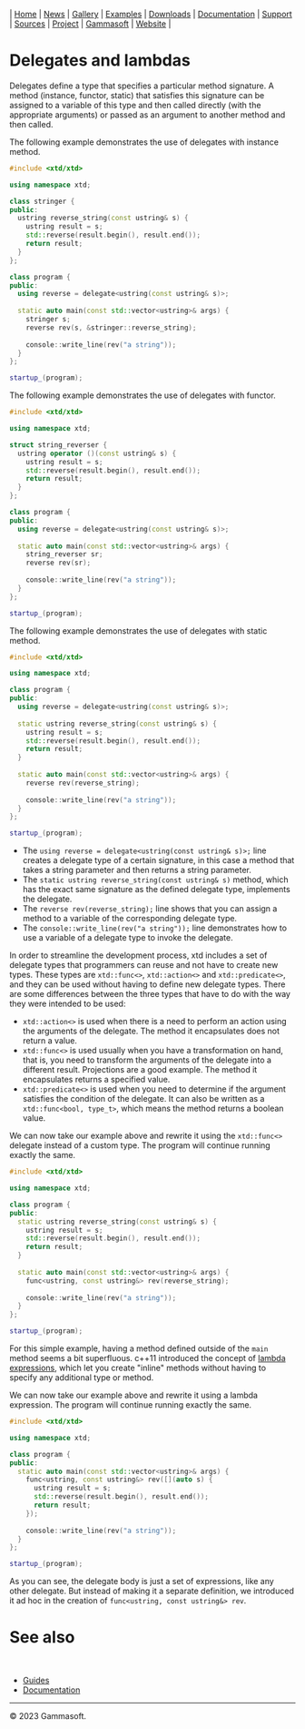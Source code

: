 | [Home](home.md) | [News](news.md) | [Gallery](gallery.md) | [Examples](examples.md) | [Downloads](downloads.md) | [Documentation](documentation.md) | [Support](support.md) | [Sources](https://github.com/gammasoft71/xtd) | [Project](https://sourceforge.net/projects/xtdpro/) | [Gammasoft](gammasoft.md) | [Website](https://gammasoft71.github.io/xtd) |

# Delegates and lambdas

Delegates define a type that specifies a particular method signature. 
A method (instance, functor, static) that satisfies this signature can be assigned to a variable of this type and then called directly (with the appropriate arguments) or passed as an argument to another method and then called.

The following example demonstrates the use of delegates with instance method.

```cpp
#include <xtd/xtd>

using namespace xtd;

class stringer {
public:
  ustring reverse_string(const ustring& s) {
    ustring result = s;
    std::reverse(result.begin(), result.end());
    return result;
  }
};

class program {
public:
  using reverse = delegate<ustring(const ustring& s)>;
  
  static auto main(const std::vector<ustring>& args) {
    stringer s;
    reverse rev(s, &stringer::reverse_string);
    
    console::write_line(rev("a string"));
  }
};

startup_(program);
```


The following example demonstrates the use of delegates with functor.

```cpp
#include <xtd/xtd>

using namespace xtd;

struct string_reverser {
  ustring operator ()(const ustring& s) {
    ustring result = s;
    std::reverse(result.begin(), result.end());
    return result;
  }
};

class program {
public:
  using reverse = delegate<ustring(const ustring& s)>;
  
  static auto main(const std::vector<ustring>& args) {
    string_reverser sr;
    reverse rev(sr);
    
    console::write_line(rev("a string"));
  }
};

startup_(program);
```

The following example demonstrates the use of delegates with static method.


```cpp
#include <xtd/xtd>

using namespace xtd;

class program {
public:
  using reverse = delegate<ustring(const ustring& s)>;
  
  static ustring reverse_string(const ustring& s) {
    ustring result = s;
    std::reverse(result.begin(), result.end());
    return result;
  }
  
  static auto main(const std::vector<ustring>& args) {
    reverse rev(reverse_string);
    
    console::write_line(rev("a string"));
  }
};

startup_(program);
```

* The ```using reverse = delegate<ustring(const ustring& s)>;``` line creates a delegate type of a certain signature, in this case a method that takes a string parameter and then returns a string parameter.
* The ```static ustring reverse_string(const ustring& s)``` method, which has the exact same signature as the defined delegate type, implements the delegate.
* The ```reverse rev(reverse_string);``` line shows that you can assign a method to a variable of the corresponding delegate type.
* The ```console::write_line(rev("a string"));``` line demonstrates how to use a variable of a delegate type to invoke the delegate.

In order to streamline the development process, xtd includes a set of delegate types that programmers can reuse and not have to create new types. 
These types are ```xtd::func<>```, ```xtd::action<>``` and ```xtd::predicate<>```, and they can be used without having to define new delegate types. 
There are some differences between the three types that have to do with the way they were intended to be used:

* ```xtd::action<>``` is used when there is a need to perform an action using the arguments of the delegate. The method it encapsulates does not return a value.
* ```xtd::func<>``` is used usually when you have a transformation on hand, that is, you need to transform the arguments of the delegate into a different result. Projections are a good example. The method it encapsulates returns a specified value.
* ```xtd::predicate<>``` is used when you need to determine if the argument satisfies the condition of the delegate. It can also be written as a ```xtd::func<bool, type_t>```, which means the method returns a boolean value.

We can now take our example above and rewrite it using the ```xtd::func<>``` delegate instead of a custom type.
The program will continue running exactly the same.

```cpp
#include <xtd/xtd>

using namespace xtd;

class program {
public:
  static ustring reverse_string(const ustring& s) {
    ustring result = s;
    std::reverse(result.begin(), result.end());
    return result;
  }
  
  static auto main(const std::vector<ustring>& args) {
    func<ustring, const ustring&> rev(reverse_string);
    
    console::write_line(rev("a string"));
  }
};

startup_(program);
```

For this simple example, having a method defined outside of the ```main``` method seems a bit superfluous. c++11 introduced the concept of [lambda expressions](https://en.cppreference.com/w/cpp/language/lambda), which let you create "inline" methods without having to specify any additional type or method.

We can now take our example above and rewrite it using a lambda expression.
The program will continue running exactly the same.

```cpp
#include <xtd/xtd>

using namespace xtd;

class program {
public:
  static auto main(const std::vector<ustring>& args) {
    func<ustring, const ustring&> rev([](auto s) {
      ustring result = s;
      std::reverse(result.begin(), result.end());
      return result;
    });
    
    console::write_line(rev("a string"));
  }
};

startup_(program);
```

As you can see, the delegate body is just a set of expressions, like any other delegate. 
But instead of making it a separate definition, we introduced it ad hoc in the creation of ```func<ustring, const ustring&> rev```.

# See also
​
* [Guides](guides.md)
* [Documentation](documentation.md)

______________________________________________________________________________________________

© 2023 Gammasoft.
